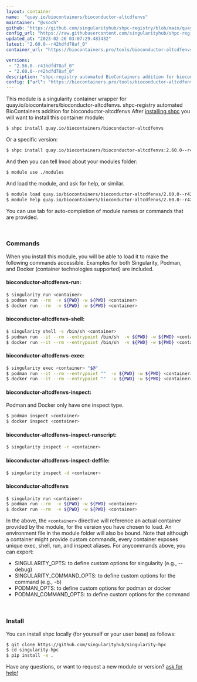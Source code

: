 ```yaml
---
layout: container
name:  "quay.io/biocontainers/bioconductor-altcdfenvs"
maintainer: "@vsoch"
github: "https://github.com/singularityhub/shpc-registry/blob/main/quay.io/biocontainers/bioconductor-altcdfenvs/container.yaml"
config_url: "https://raw.githubusercontent.com/singularityhub/shpc-registry/main/quay.io/biocontainers/bioconductor-altcdfenvs/container.yaml"
updated_at: "2023-02-26 03:07:29.483432"
latest: "2.60.0--r42hdfd78af_0"
container_url: "https://biocontainers.pro/tools/bioconductor-altcdfenvs"

versions:
 - "2.56.0--r41hdfd78af_0"
 - "2.60.0--r42hdfd78af_0"
description: "shpc-registry automated BioContainers addition for bioconductor-altcdfenvs"
config: {"url": "https://biocontainers.pro/tools/bioconductor-altcdfenvs", "maintainer": "@vsoch", "description": "shpc-registry automated BioContainers addition for bioconductor-altcdfenvs", "latest": {"2.60.0--r42hdfd78af_0": "sha256:dcaa7421c450eacd5f6c3d039b22c3306acbc6ac8a1847f3e01c575552655c93"}, "tags": {"2.56.0--r41hdfd78af_0": "sha256:e9bc1f4ef3f912f941b569f823a799783a6c51a40f284cc826fb27848b73fac2", "2.60.0--r42hdfd78af_0": "sha256:dcaa7421c450eacd5f6c3d039b22c3306acbc6ac8a1847f3e01c575552655c93"}, "docker": "quay.io/biocontainers/bioconductor-altcdfenvs"}
---
```


This module is a singularity container wrapper for quay.io/biocontainers/bioconductor-altcdfenvs.
shpc-registry automated BioContainers addition for bioconductor-altcdfenvs
After [installing shpc](#install) you will want to install this container module:


```bash
$ shpc install quay.io/biocontainers/bioconductor-altcdfenvs
```

Or a specific version:

```bash
$ shpc install quay.io/biocontainers/bioconductor-altcdfenvs:2.60.0--r42hdfd78af_0
```

And then you can tell lmod about your modules folder:

```bash
$ module use ./modules
```

And load the module, and ask for help, or similar.

```bash
$ module load quay.io/biocontainers/bioconductor-altcdfenvs/2.60.0--r42hdfd78af_0
$ module help quay.io/biocontainers/bioconductor-altcdfenvs/2.60.0--r42hdfd78af_0
```

You can use tab for auto-completion of module names or commands that are provided.

<br>

### Commands

When you install this module, you will be able to load it to make the following commands accessible.
Examples for both Singularity, Podman, and Docker (container technologies supported) are included.

#### bioconductor-altcdfenvs-run:

```bash
$ singularity run <container>
$ podman run --rm  -v ${PWD} -w ${PWD} <container>
$ docker run --rm  -v ${PWD} -w ${PWD} <container>
```

#### bioconductor-altcdfenvs-shell:

```bash
$ singularity shell -s /bin/sh <container>
$ podman run --it --rm --entrypoint /bin/sh  -v ${PWD} -w ${PWD} <container>
$ docker run --it --rm --entrypoint /bin/sh  -v ${PWD} -w ${PWD} <container>
```

#### bioconductor-altcdfenvs-exec:

```bash
$ singularity exec <container> "$@"
$ podman run --it --rm --entrypoint ""  -v ${PWD} -w ${PWD} <container> "$@"
$ docker run --it --rm --entrypoint ""  -v ${PWD} -w ${PWD} <container> "$@"
```

#### bioconductor-altcdfenvs-inspect:

Podman and Docker only have one inspect type.

```bash
$ podman inspect <container>
$ docker inspect <container>
```

#### bioconductor-altcdfenvs-inspect-runscript:

```bash
$ singularity inspect -r <container>
```

#### bioconductor-altcdfenvs-inspect-deffile:

```bash
$ singularity inspect -d <container>
```



#### bioconductor-altcdfenvs

```bash
$ singularity run <container>
$ podman run --rm  -v ${PWD} -w ${PWD} <container>
$ docker run --rm  -v ${PWD} -w ${PWD} <container>
```


In the above, the `<container>` directive will reference an actual container provided
by the module, for the version you have chosen to load. An environment file in the
module folder will also be bound. Note that although a container
might provide custom commands, every container exposes unique exec, shell, run, and
inspect aliases. For anycommands above, you can export:

 - SINGULARITY_OPTS: to define custom options for singularity (e.g., --debug)
 - SINGULARITY_COMMAND_OPTS: to define custom options for the command (e.g., -b)
 - PODMAN_OPTS: to define custom options for podman or docker
 - PODMAN_COMMAND_OPTS: to define custom options for the command

<br>

### Install

You can install shpc locally (for yourself or your user base) as follows:

```bash
$ git clone https://github.com/singularityhub/singularity-hpc
$ cd singularity-hpc
$ pip install -e .
```

Have any questions, or want to request a new module or version? [ask for help!](https://github.com/singularityhub/singularity-hpc/issues)